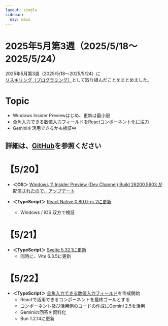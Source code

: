 ```yaml
---
layout: single
sidebar:
  nav: main
---
```

# 2025年5月第3週（2025/5/18～2025/5/24）

2025年5月第3週（2025/5/18～2025/5/24）に[リスキリング（プログラミング）](https://tatsukiyoshi.github.io/)として取り組んだことをまとめました。

# Topic
- Windows Insider Previewはじめ、更新は最小限
- 全角入力できる数値入力フィールドをReactコンポーネント化に注力
- Geminiを活用できるかも検証中

詳細は、[GitHub](https://tatsukiyoshi.github.io/)を参照ください
---
# 【5/20】
- **＜OS＞**  [Windows 11 Insider Preview (Dev Channel) Build 26200.5603 が配信されたので、アップデート](https://aka.ms/DevLatest)

- **＜TypeScript＞** [React Native 0.80.0-rc.2に更新](https://reactnative.dev/)
  - Windows / iOS 双方で検証

# 【5/21】
- **＜TypeScript＞** [Svelte 5.32.1に更新](https://svelte.dev/)
  - 同時に、Vite 6.3.5に更新

# 【5/22】
- **＜TypeScript＞** [全角入力できる数値入力フィールド](https://ya-full-width-input-field.vercel.app/)を作成開始
  - Reactで活用できるコンポーネントを最終ゴールとする
  - コンポーネント及び活用例のコードの作成にGemini 2.5を活用
  - Geminiの回答を資料化
  - Bun 1.2.14に更新
